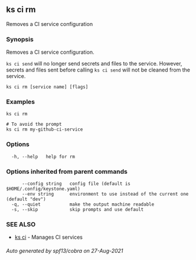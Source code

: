 ## ks ci rm

Removes a CI service configuration

### Synopsis

Removes a CI service configuration.

`ks ci send` will no longer send secrets and files to the service.
However, secrets and files sent before calling `ks ci send` will
not be cleaned from the service.

```
ks ci rm [service name] [flags]
```

### Examples

```
ks ci rm

# To avoid the prompt
ks ci rm my-github-ci-service

```

### Options

```
  -h, --help   help for rm
```

### Options inherited from parent commands

```
      --config string   config file (default is $HOME/.config/keystone.yaml)
      --env string      environment to use instead of the current one (default "dev")
  -q, --quiet           make the output machine readable
  -s, --skip            skip prompts and use default
```

### SEE ALSO

* [ks ci](ks_ci.md)	 - Manages CI services

###### Auto generated by spf13/cobra on 27-Aug-2021
